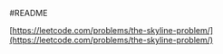 #README

[https://leetcode.com/problems/the-skyline-problem/](https://leetcode.com/problems/the-skyline-problem/)
